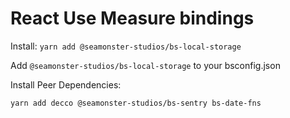 # React Use Measure bindings

Install:
`yarn add @seamonster-studios/bs-local-storage`

Add `@seamonster-studios/bs-local-storage` to your bsconfig.json

Install Peer Dependencies:

`yarn add decco @seamonster-studios/bs-sentry bs-date-fns`
